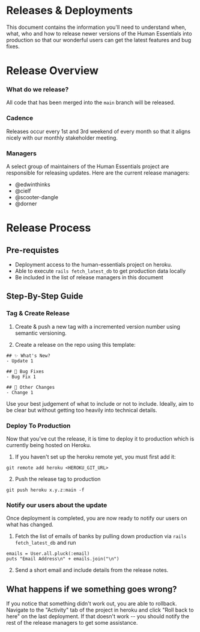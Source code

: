 # Releases & Deployments

This document contains the information you'll need to understand when, what, who and how to release newer versions of the Human Essentials into production so that our wonderful users can get the latest features and bug fixes.

# Release Overview

### What do we release?
All code that has been merged into the `main` branch will be released.

### Cadence
Releases occur every 1st and 3rd weekend of every month so that it aligns nicely with our monthly stakeholder meeting.

### Managers
A select group of maintainers of the Human Essentials project are responsible for releasing updates. Here are the current release managers:
- @edwinthinks
- @cielf
- @scooter-dangle
- @dorner

# Release Process

## Pre-requistes
- Deployment access to the human-essentials project on heroku.
- Able to execute `rails fetch_latest_db` to get production data locally
- Be included in the list of release managers in this document

## Step-By-Step Guide


### Tag & Create Release
1. Create & push a new tag with a incremented version number using semantic versioning.

2. Create a release on the repo using this template:
```
## ✨ What's New?
- Update 1

## 🐞 Bug Fixes
- Bug Fix 1

## 💖 Other Changes
- Change 1
```

Use your best judgement of what to include or not to include. Ideally, aim to be clear but without getting too heavily into technical details.

### Deploy To Production

Now that you've cut the release, it is time to deploy it to production which is currently being hosted on Heroku.

1. If you haven't set up the heroku remote yet, you must first add it:
```
git remote add heroku <HEROKU_GIT_URL>
```

2. Push the release tag to production
```
git push heroku x.y.z:main -f
```

### Notify our users about the update
Once deployment is completed, you are now ready to notify our users on what has changed.

1. Fetch the list of emails of banks by pulling down production via `rails fetch_latest_db` and run
```
emails = User.all.pluck(:email)
puts "Email Address\n" + emails.join("\n") 
```

2. Send a short email and include details from the release notes.

## What happens if we something goes wrong?

If you notice that something didn't work out, you are able to rollback. Navigate to the "Activity" tab of the project in heroku and click "Roll back to here" on the last deployment. If that doesn't work -- you should notify the rest of the release managers to get some assistance.
